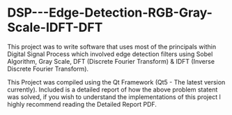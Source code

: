 # DSP---Edge-Detection-RGB-Gray-Scale-IDFT-DFT
This project was to write software that uses most of the principals within Digital Signal Process which involved edge detection filters using Sobel Algorithm, Gray Scale, DFT (Discrete Fourier Transform) &amp; IDFT (Inverse Discrete Fourier Transform).

This Project was compiled using the Qt Framework (Qt5 - The latest version currently). Included is a detailed report of how the above problem statent was solved, if you wish to understand the implementations of this project l highly recommend reading the Detailed Report PDF. 

